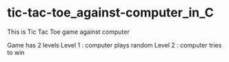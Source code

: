 # tic-tac-toe_against-computer_in_C
This is Tic Tac Toe game against computer

Game has 2 levels
Level 1 : computer plays random
Level 2 : computer tries to win
